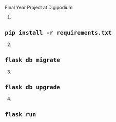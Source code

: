 Final Year Project  at Digipodium

1. 
## `pip install -r requirements.txt`

2. 
## `flask db migrate`

3.
## `flask db upgrade`

4.
## `flask run`